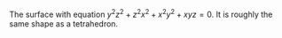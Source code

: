 The surface with equation $y^{2}z^{2}+z^{2}x^{2}+x^{2}y^{2}+xyz=0.$ It
is roughly the same shape as a tetrahedron.
